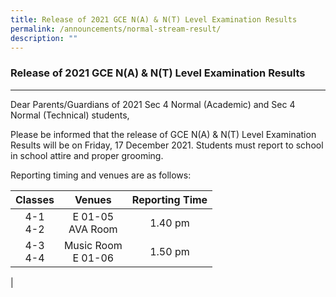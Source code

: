 ```yaml
---
title: Release of 2021 GCE N(A) & N(T) Level Examination Results
permalink: /announcements/normal-stream-result/
description: ""
---
```

### **Release of 2021 GCE N(A) & N(T) Level Examination Results**
-----------------------------------------------------------------------------
Dear Parents/Guardians of 2021 Sec 4 Normal (Academic) and Sec 4 Normal (Technical) students,

Please be informed that the release of GCE N(A) & N(T) Level Examination Results will be on Friday, 17 December 2021. Students must report to school in school attire and proper grooming.

Reporting timing and venues are as follows:

| Classes | Venues | Reporting Time |
|:---:|:---:|:---:|
| 4-1<br>4-2 | E 01-05 <br>AVA Room| 1.40 pm |
| 4-3<br>4-4 | Music Room<br> E 01-06 | 1.50 pm |
|